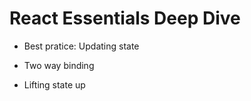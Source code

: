 # React Essentials Deep Dive

- Best pratice: Updating state

- Two way binding

- Lifting state up
